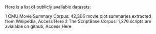 Here is a list of publicly available datasets:

  1 CMU Movie Summary Corpus: 42,306 movie plot summaries extracted from Wikipedia, Access Here
  2 The ScriptBase Corpus: 1,276 scripts are avialable on github, Access Here
